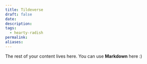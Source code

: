 ```yaml
---
title: Tildeverse
draft: false
date:
description: 
tags:
  - hearty-radish
permalink: 
aliases: 
---
```

 
The rest of your content lives here. You can use **Markdown** here :)

